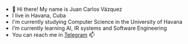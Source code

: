 - 👋 Hi there! My name is Juan Carlos Vázquez
- I live in Havana, Cuba
- I'm currently studying Computer Science in the University of Havana
- I’m currently learning AI, IR systems and Software Engineering
- You can reach me in [Telegram](https://t.me/Tropicalmonkey) 📫 

<!---
Juano97/Juano97 is a ✨ special ✨ repository because its `README.md` (this file) appears on your GitHub profile.
You can click the Preview link to take a look at your changes.
--->
